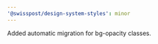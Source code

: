 ```yaml
---
'@swisspost/design-system-styles': minor
---
```


Added automatic migration for bg-opacity classes.
